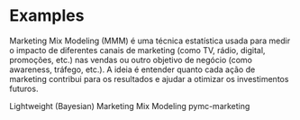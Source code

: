 # Examples

Marketing Mix Modeling (MMM) é uma técnica estatística usada para medir o impacto de diferentes canais de marketing (como TV, rádio, digital, promoções, etc.) nas vendas ou outro 
objetivo de negócio (como awareness, tráfego, etc.). A ideia é entender quanto cada ação de marketing contribui para os resultados e ajudar a otimizar os investimentos futuros.

Lightweight (Bayesian) Marketing Mix Modeling
pymc-marketing